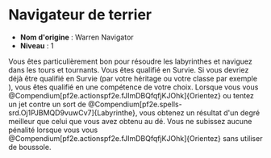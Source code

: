# Navigateur de terrier

 * **Nom d'origine** : Warren Navigator
 * **Niveau** : 1


<p>Vous êtes particulièrement bon pour résoudre les labyrinthes et naviguez dans les tours et tournants. Vous êtes qualifié en Survie. Si vous devriez déjà être qualifié en Survie (par votre héritage ou votre classe par exemple ), vous êtes qualifié en une compétence de votre choix. Lorsque vous vous @Compendium[pf2e.actionspf2e.fJImDBQfqfjKJOhk]{Orientez} ou tentez un jet contre un sort de @Compendium[pf2e.spells-srd.Oj1PJBMQD9vuwCv7]{Labyrinthe}, vous obtenez un résultat d'un degré meilleur que celui que vous avez obtenu au dé. Vous ne subissez aucune pénalité lorsque vous vous @Compendium[pf2e.actionspf2e.fJImDBQfqfjKJOhk]{Orientez} sans utiliser de boussole.</p>
